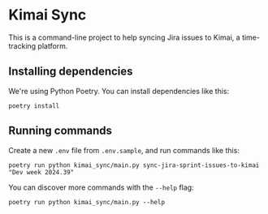 # Kimai Sync

This is a command-line project to help syncing Jira issues to Kimai, a time-tracking platform.


## Installing dependencies

We're using Python Poetry. You can install dependencies like this:

```
poetry install
```

## Running commands

Create a new `.env` file from `.env.sample`, and run commands like this:

```
poetry run python kimai_sync/main.py sync-jira-sprint-issues-to-kimai "Dev week 2024.39"
```

You can discover more commands with the `--help` flag:

```
poetry run python kimai_sync/main.py --help
```

